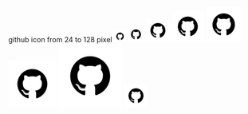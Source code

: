 github icon from 24 to 128 pixel
![24](https://github.com/duanery/picture/blob/master/github/github_black_24px.png)
![32](https://github.com/duanery/picture/blob/master/github/github_black_32px.png)
![48](https://github.com/duanery/picture/blob/master/github/github_black_48px.png)
![64](https://github.com/duanery/picture/blob/master/github/github_black_64px.png)
![72](https://github.com/duanery/picture/blob/master/github/github_black_72px.png)
![96](https://github.com/duanery/picture/blob/master/github/github_black_96px.png)
![128](https://github.com/duanery/picture/blob/master/github/github_black_128px.png)
[![48](https://github.com/duanery/picture/blob/master/github/github_black_48px.png)](http://www.baidu.com)

